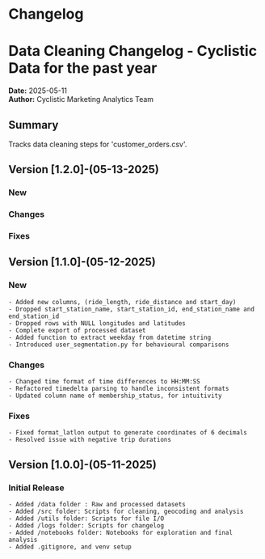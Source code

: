 # Changelog

# Data Cleaning Changelog - Cyclistic Data for the past year

**Date:** 2025-05-11  
**Author:** Cyclistic Marketing Analytics Team

## Summary

Tracks data cleaning steps for 'customer_orders.csv'.

## Version [1.2.0]-(05-13-2025)

### New

### Changes

### Fixes

## Version [1.1.0]-(05-12-2025)

### New

    - Added new columns, (ride_length, ride_distance and start_day)
    - Dropped start_station_name, start_station_id, end_station_name and end_station_id
    - Dropped rows with NULL longitudes and latitudes
    - Complete export of processed dataset
    - Added function to extract weekday from datetime string
    - Introduced user_segmentation.py for behavioural comparisons

### Changes

    - Changed time format of time differences to HH:MM:SS
    - Refactored timedelta parsing to handle inconsistent formats
    - Updated column name of membership_status, for intuitivity

### Fixes

    - Fixed format_latlon output to generate coordinates of 6 decimals
    - Resolved issue with negative trip durations

## Version [1.0.0]-(05-11-2025)

### Initial Release

    - Added /data folder : Raw and processed datasets
    - Added /src folder: Scripts for cleaning, geocoding and analysis
    - Added /utils folder: Scripts for file I/O
    - Added /logs folder: Scripts for changelog
    - Added /notebooks folder: Notebooks for exploration and final analysis
    - Added .gitignore, and venv setup
